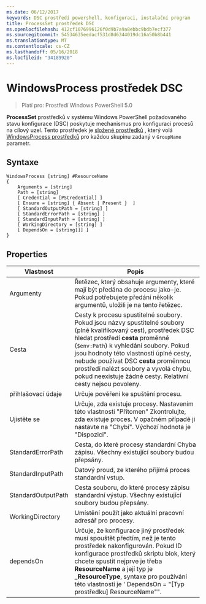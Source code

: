 ```yaml
---
ms.date: 06/12/2017
keywords: DSC prostředí powershell, konfiguraci, instalační program
title: ProcessSet prostředek DSC
ms.openlocfilehash: 412cf1076996126f0d9b7a9a8ebbc9bdb7ecf377
ms.sourcegitcommit: 54534635eedacf531d8d6344019dc16a50b8b441
ms.translationtype: MT
ms.contentlocale: cs-CZ
ms.lasthandoff: 05/16/2018
ms.locfileid: "34189920"
---
```

# <a name="dsc-windowsprocess-resource"></a>WindowsProcess prostředek DSC

> Platí pro: Prostředí Windows PowerShell 5.0

**ProcessSet** prostředků v systému Windows PowerShell požadovaného stavu konfigurace (DSC) poskytuje mechanismus pro konfiguraci procesů na cílový uzel. Tento prostředek je [složené prostředků](authoringResourceComposite.md) , který volá [WindowsProcess prostředků](windowsProcessResource.md) pro každou skupinu zadaný v `GroupName` parametr.

## <a name="syntax"></a>Syntaxe

```
WindowsProcess [string] #ResourceName
{
    Arguments = [string]
    Path = [string]
    [ Credential = [PSCredential] ]
    [ Ensure = [string] { Absent | Present }  ]
    [ StandardOutputPath = [string] ]
    [ StandardErrorPath = [string] ]
    [ StandardInputPath = [string] ]
    [ WorkingDirectory = [string] ]
    [ DependsOn = [string[]] ]
}
```

## <a name="properties"></a>Properties
|  Vlastnost  |  Popis   |
|---|---|
| Argumenty| Řetězec, který obsahuje argumenty, které mají být předána do procesu jako-je. Pokud potřebujete předání několik argumentů, uložili je na tento řetězec.|
| Cesta| Cesty k procesu spustitelné soubory. Pokud jsou názvy spustitelné soubory (plně kvalifikovaný cest), prostředek DSC hledat prostředí **cesta** proměnné (`$env:Path`) k vyhledání soubory. Pokud jsou hodnoty této vlastnosti úplné cesty, nebude používat DSC **cesta** proměnnou prostředí nalézt soubory a vyvolá chybu, pokud neexistuje žádné cesty. Relativní cesty nejsou povoleny.|
| přihlašovací údaje| Určuje pověření ke spuštění procesu.|
| Ujistěte se| Určuje, zda existuje procesy. Nastavením této vlastnosti "Přítomen" Zkontrolujte, zda existuje proces. V opačném případě ji nastavte na "Chybí". Výchozí hodnota je "Dispozici".|
| StandardErrorPath| Cesta, do které procesy standardní Chyba zápisu. Všechny existující soubory budou přepsány.|
| StandardInputPath| Datový proud, ze kterého přijímá proces standardní vstup.|
| StandardOutputPath| Cesta souboru, do které procesy zápisu standardní výstup. Všechny existující soubory budou přepsány.|
| WorkingDirectory| Umístění použít jako aktuální pracovní adresář pro procesy.|
| dependsOn | Určuje, že konfigurace jiný prostředek musí spouštět předtím, než je tento prostředek nakonfigurován. Pokud ID konfigurace prostředků skriptu blok, který chcete spustit nejprve je třeba **ResourceName** a její typ je **_ResourceType**, syntaxe pro používání této vlastnosti je ' DependsOn = "[Typ prostředku] ResourceName"".|